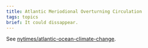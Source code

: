 ```yaml
---
title: Atlantic Meriodional Overturning Circulation
tags: topics
brief: It could dissappear.
---
```


See [nytimes/atlantic-ocean-climate-change][].

[nytimes/atlantic-ocean-climate-change]: https://www.nytimes.com/interactive/2021/03/02/climate/atlantic-ocean-climate-change.html
